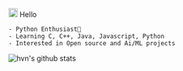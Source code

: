 <img src='https://qpluspicture.oss-cn-beijing.aliyuncs.com/6LjjQA/Hi.gif' width="18"/> Hello
```
- Python Enthusiast🐍
- Learning C, C++, Java, Javascript, Python
- Interested in Open source and Ai/ML projects
```
![hvn's github stats](https://bad-apple-github-readme.vercel.app/api?show_bg=1&username=hvn2k&show_icons=true&theme=dracula)
